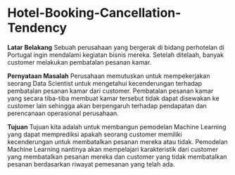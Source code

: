 # Hotel-Booking-Cancellation-Tendency

**Latar Belakang**
Sebuah perusahaan yang bergerak di bidang perhotelan di Portugal ingin mendalami kegiatan bisnis mereka. Setelah ditelaah, banyak customer melakukan pembatalan pesanan kamar. 

**Pernyataan Masalah**
Perusahaan memutuskan untuk mempekerjakan seorang Data Scientist untuk mengetahui kecenderungan terhadap pembatalan pesanan kamar dari customer. Pembatalan pesanan kamar yang secara tiba-tiba membuat kamar tersebut tidak dapat disewakan ke customer lain sehingga akan berpengaruh terhadap pendapatan dan perencanaan operasional perusahaan.

**Tujuan**
Tujuan kita adalah untuk membangun pemodelan Machine Learning yang dapat memprediksi apakah seorang customer memiliki kecenderungan untuk membatalkan pesanan mereka atau tidak. Pemodelan Machine Learning nantinya akan mempelajari karakteristik dari customer yang membatalkan pesanan mereka dan customer yang tidak membatalkan pesanan berdasarkan riwayat pemesanan yang telah ada.
